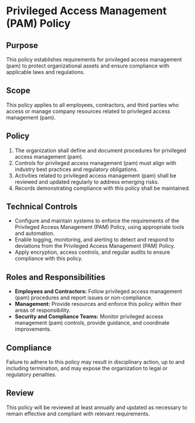 # Privileged Access Management (PAM) Policy

## Purpose
This policy establishes requirements for privileged access management (pam) to protect organizational assets and ensure compliance with applicable laws and regulations.

## Scope
This policy applies to all employees, contractors, and third parties who access or manage company resources related to privileged access management (pam).

## Policy
1. The organization shall define and document procedures for privileged access management (pam).
2. Controls for privileged access management (pam) must align with industry best practices and regulatory obligations.
3. Activities related to privileged access management (pam) shall be reviewed and updated regularly to address emerging risks.
4. Records demonstrating compliance with this policy shall be maintained.

## Technical Controls
- Configure and maintain systems to enforce the requirements of the Privileged Access Management (PAM) Policy, using appropriate tools and automation.
- Enable logging, monitoring, and alerting to detect and respond to deviations from the Privileged Access Management (PAM) Policy.
- Apply encryption, access controls, and regular audits to ensure compliance with this policy.

## Roles and Responsibilities
- **Employees and Contractors:** Follow privileged access management (pam) procedures and report issues or non-compliance.
- **Management:** Provide resources and enforce this policy within their areas of responsibility.
- **Security and Compliance Teams:** Monitor privileged access management (pam) controls, provide guidance, and coordinate improvements.

## Compliance
Failure to adhere to this policy may result in disciplinary action, up to and including termination, and may expose the organization to legal or regulatory penalties.

## Review
This policy will be reviewed at least annually and updated as necessary to remain effective and compliant with relevant requirements.
